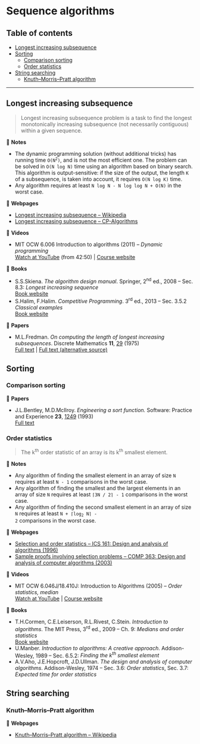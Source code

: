 # Sequence algorithms

## Table of contents

* [Longest increasing subsequence](#longest-increasing-subsequence)
* [Sorting](#sorting)
	* [Comparison sorting](#comparison-sorting)
	* [Order statistics](#order-statistics)
* [String searching](#string-searching)
	* [Knuth&ndash;Morris&ndash;Pratt algorithm](#knuth-morris-pratt-algorithm)

---

## Longest increasing subsequence

> Longest increasing subsequence problem is a task to find the longest monotonically increasing subsequence (not necessarily contiguous) within a given sequence.

:memo: **Notes**

* The dynamic programming solution (without additional tricks) has running time <code>O(N<sup>2</sup>)</code>, and is not the most efficient one. The problem can be solved in `O(N log N)` time using an algorithm based on binary search. This algorithm is output-sensitive: if the size of the output, the length `K` of a subsequence, is taken into account, it requires `O(N log K)` time.
* Any algorithm requires at least `N log N - N log log N + O(N)` in the worst case.

:link: **Webpages**

* [Longest increasing subsequence &ndash; Wikipedia](https://en.wikipedia.org/wiki/Longest_increasing_subsequence)
* [Longest increasing subsequence &ndash; CP-Algorithms](https://cp-algorithms.com/sequences/longest_increasing_subsequence.html)

:movie_camera: **Videos**

* MIT OCW 6.006 Introduction to algorithms (2011) &ndash; *Dynamic programming*\
[Watch at YouTube](https://www.youtube.com/watch?v=1ivFSH0ijOM&t=2570) (from 42:50) |
[Course website](https://ocw.mit.edu/courses/electrical-engineering-and-computer-science/6-006-introduction-to-algorithms-fall-2011/index.htm)

:book: **Books**

* S.S.Skiena. *The algorithm design manual*. Springer, 2<sup>nd</sup> ed., 2008 &ndash; Sec. 8.3: *Longest increasing sequence*\
[Book website](http://www.algorist.com/)
* S.Halim, F.Halim. *Competitive Programming*. 3<sup>rd</sup> ed., 2013 &ndash; Sec. 3.5.2 *Classical examples*\
[Book website](https://cpbook.net/)

:page_facing_up: **Papers**

* M.L.Fredman. *On computing the length of longest increasing subsequences*. Discrete Mathematics **11**, [29](https://dx.doi.org/10.1016/0012-365X(75)90103-X) (1975)\
[Full text](https://dx.doi.org/10.1016/0012-365X(75)90103-X) |
[Full text (alternative source)](https://core.ac.uk/download/pdf/82290717.pdf)

<!--### Counting the number of longest increasing subsequences-->

## Sorting

### Comparison sorting

:page_facing_up: **Papers**

* J.L.Bentley, M.D.McIlroy. *Engineering a sort function.* Software: Practice and Experience **23**, [1249](https://dx.doi.org/10.1002/spe.4380231105) (1993)\
[Full text](https://cs.fit.edu/~pkc/classes/writing/samples/bentley93engineering.pdf)

### Order statistics

> The k<sup>th</sup> order statistic of an array is its k<sup>th</sup> smallest element.

:memo: **Notes**

* Any algorithm of finding the smallest element in an array of size `N` requires at least `N - 1` comparisons in the worst case.
* Any algorithm of finding the smallest and the largest elements in an array of size `N` requires at least `⌈3N / 2⌉ - 1` comparisons in the worst case.
* Any algorithm of finding the second smallest element in an array of size `N` requires at least <code>N + &lceil;log<sub>2</sub> N&rceil; - 2</code> comparisons in the worst case.

:link: **Webpages**

* [Selection and order statistics &ndash; ICS 161: Design and analysis of algorithms (1996)](https://www.ics.uci.edu/~eppstein/161/960125.html)
* [Sample proofs involving selection problems &ndash; COMP 363: Design and analysis of computer algorithms (2003)](http://cs.slu.edu/~goldwasser/class/loyola/comp363/2003_Spring/handouts/selectionproofs.pdf)

:movie_camera: **Videos**

* MIT OCW 6.046J/18.410J: Introduction to Algorithms (2005) &ndash; *Order statistics, median*\
[Watch at YouTube](https://www.youtube.com/watch?v=mR_RUjsJnV8) |
[Course website](https://ocw.mit.edu/courses/electrical-engineering-and-computer-science/6-046j-introduction-to-algorithms-sma-5503-fall-2005/)

:book: **Books**

* T.H.Cormen, C.E.Leiserson, R.L.Rivest, C.Stein. *Introduction to algorithms*. The MIT Press, 3<sup>rd</sup> ed., 2009 &ndash; Ch. 9: *Medians and order statistics*\
[Book website](https://mitpress.mit.edu/books/introduction-algorithms-third-edition)
* U.Manber. *Introduction to algorithms: A creative approach*. Addison-Wesley, 1989 &ndash; Sec. 6.5.2: *Finding the k<sup>th</sup> smallest element*
* A.V.Aho, J.E.Hopcroft, J.D.Ullman. *The design and analysis of computer algorithms*. Addison-Wesley, 1974 &ndash; Sec. 3.6: *Order statistics*, Sec. 3.7: *Expected time for order statistics*

## String searching

### Knuth&ndash;Morris&ndash;Pratt algorithm

:link: **Webpages**

* [Knuth–Morris–Pratt algorithm &ndash; Wikipedia](https://en.wikipedia.org/wiki/Knuth%E2%80%93Morris%E2%80%93Pratt_algorithm)

